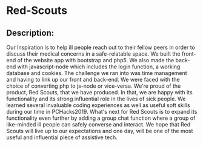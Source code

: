# Red-Scouts

## Description:
Our Inspiration is to help ill people reach out to their fellow peers in order to discuss their medical concerns
in a safe-relatable space. We built the front-end of the website app with bootstrap and php5.
We also made the back-end with javascript-node which includes the login function, a working database and cookies.
The challenge we ran into was time management and having to link up our front and back-end.
We were faced with the choice of converting php to js-node or vice-versa.
We're proud of the product, Red Scouts, that we have produced. 
In that, we are happy with its functionality and its strong influential role in the lives of sick people.
We learned several invaluable coding experiences as well as useful soft skills during our time in PCHacks2019. 
What's next for Red Scouts is to expand its functionality even further by adding a group chat function 
where a group of like-minded ill people can safely converse and interact.
We hope that Red Scouts will live up to our expectations and one day, 
will be one of the most useful and influential piece of assistive tech.
